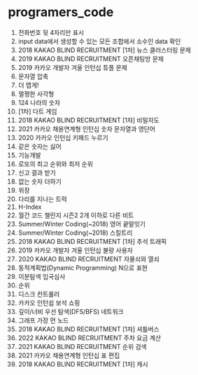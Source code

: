 # programers_code

1. 전화번호 뒷 4자리만 표시
2. input data에서 생성할 수 있는 모든 조합에서 소수인 data 확인
3. 2018 KAKAO BLIND RECRUITMENT [1차] 뉴스 클러스터링 문제
4. 2019 KAKAO BLIND RECRUITMENT 오픈채팅방 문제
5. 2019 카카오 개발자 겨울 인턴십 튜플 문제
6. 문자열 압축
7. 더 맵게!
8. 멀쩡한 사각형
9. 124 나라의 숫자
10. [1차] 다트 게임
11. 2018 KAKAO BLIND RECRUITMENT [1차] 비밀지도
12. 2021 카카오 채용연계형 인턴십 숫자 문자열과 영단어
13. 2020 카카오 인턴십 키패드 누르기
14. 같은 숫자는 싫어
15. 기능개발
16. 로또의 최고 순위와 최저 순위
17. 신고 결과 받기
18. 없는 숫자 더하기
19. 위장 
20. 다리를 지나는 트럭
21. H-Index
22. 월간 코드 챌린지 시즌2 2개 이하로 다른 비트
23. Summer/Winter Coding(~2018) 영어 끝말잇기
24. Summer/Winter Coding(~2018) 스킬트리
25. 2018 KAKAO BLIND RECRUITMENT [1차] 추석 트래픽
26. 2019 카카오 개발자 겨울 인턴십 불량 사용자
27. 2020 KAKAO BLIND RECRUITMENT 자물쇠와 열쇠
28. 동적계획법(Dynamic Programming) N으로 표현
29. 이분탐색 입국심사
30. 순위
31. 디스크 컨트롤러
32. 카카오 인턴쉽 보석 쇼핑
33. 깊이/너비 우선 탐색(DFS/BFS) 네트워크
34. 그래프 가장 먼 노드
35. 2018 KAKAO BLIND RECRUITMENT [1차] 셔틀버스
36. 2022 KAKAO BLIND RECRUITMENT 주차 요금 계산
37. 2021 KAKAO BLIND RECRUITMENT 순위 검색
38. 2021 카카오 채용연계형 인턴십 표 편집 
39. 2018 KAKAO BLIND RECRUITMENT [1차] 캐시

